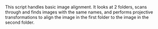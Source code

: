 This script handles basic image alignment. It looks at 2 folders, scans through and finds images with the same names, and performs projective transformations to align the image in the first folder to the image in the second folder.
